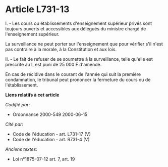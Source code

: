 # Article L731-13

I. - Les cours ou établissements d'enseignement supérieur privés sont toujours ouverts et accessibles aux délégués du
ministre chargé de l'enseignement supérieur.

La surveillance ne peut porter sur l'enseignement que pour vérifier s'il n'est pas contraire à la morale, à la Constitution
et aux lois.

II. - Le fait de refuser de se soumettre à la surveillance, telle qu'elle est prescrite au I, est puni de 25 000 F d'amende.

En cas de récidive dans le courant de l'année qui suit la première condamnation, le tribunal peut prononcer la fermeture du
cours ou de l'établissement.

**Liens relatifs à cet article**

_Codifié par_:

  - Ordonnance 2000-549 2000-06-15

_Cité par_:

  - Code de l'éducation - art. L731-17 (V)
  - Code de l'éducation - art. R731-4 (V)

_Anciens textes_:

  - Loi n°1875-07-12 art. 7, art. 19
